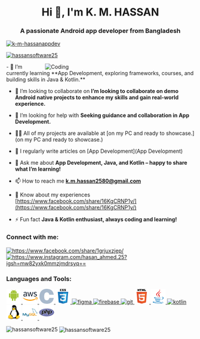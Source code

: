 <h1 align="center">Hi 👋, I'm K. M. HASSAN</h1>
<h3 align="center">A passionate Android app developer from Bangladesh</h3>
<p align="left"> <a href="https://github.com/ryo-ma/github-profile-trophy"><img src="https://github-profile-trophy.vercel.app/?username=k-m-hassanappdev" alt="k-m-hassanappdev" /></a> </p>

<p align="left"> <a href="https://github.com/ryo-ma/github-profile-trophy"><img src="https://github-profile-trophy.vercel.app/?username=hassansoftware25" alt="hassansoftware25" /></a> </p>

<img align="right" alt="Coding" width="400" src="https://github.com/k-m-hassanappdev/devhassan/blob/main/gif3.gif">
- 🌱 I’m currently learning **App Development, exploring frameworks, courses, and building skills in Java & Kotlin.**

- 👯 I’m looking to collaborate on **I’m looking to collaborate on demo Android native projects to enhance my skills and gain real-world experience.**

- 🤝 I’m looking for help with **Seeking guidance and collaboration in App Development.**

- 👨‍💻 All of my projects are available at [on my PC and ready to showcase.](on my PC and ready to showcase.)

- 📝 I regularly write articles on [App Development](App Development)

- 💬 Ask me about **App Development, Java, and Kotlin – happy to share what I’m learning!**

- 📫 How to reach me **k.m.hassan2580@gmail.com**

- 📄 Know about my experiences [https://www.facebook.com/share/16KgCRNP1y/](https://www.facebook.com/share/16KgCRNP1y/)

- ⚡ Fun fact **Java & Kotlin enthusiast, always coding and learning!**

<h3 align="left">Connect with me:</h3>
<p align="left">
<a href="https://www.facebook.com/kmhassan1234" target="blank"><img align="center" src="https://raw.githubusercontent.com/rahuldkjain/github-profile-readme-generator/master/src/images/icons/Social/facebook.svg" alt="https://www.facebook.com/share/1grjuxzjep/" height="30" width="40" /></a>
<a href="https://www.instagram.com/hasan_ahmed.25" target="blank"><img align="center" src="https://raw.githubusercontent.com/rahuldkjain/github-profile-readme-generator/master/src/images/icons/Social/instagram.svg" alt="https://www.instagram.com/hasan_ahmed.25?igsh=mw82yxk0mmzjmdrsyq==" height="30" width="40" /></a>
</p>

<h3 align="left">Languages and Tools:</h3>
<p align="left"> <a href="https://developer.android.com" target="_blank" rel="noreferrer"> <img src="https://raw.githubusercontent.com/devicons/devicon/master/icons/android/android-original-wordmark.svg" alt="android" width="40" height="40"/> </a> <a href="https://aws.amazon.com" target="_blank" rel="noreferrer"> <img src="https://raw.githubusercontent.com/devicons/devicon/master/icons/amazonwebservices/amazonwebservices-original-wordmark.svg" alt="aws" width="40" height="40"/> </a> <a href="https://www.cprogramming.com/" target="_blank" rel="noreferrer"> <img src="https://raw.githubusercontent.com/devicons/devicon/master/icons/c/c-original.svg" alt="c" width="40" height="40"/> </a> <a href="https://www.w3schools.com/css/" target="_blank" rel="noreferrer"> <img src="https://raw.githubusercontent.com/devicons/devicon/master/icons/css3/css3-original-wordmark.svg" alt="css3" width="40" height="40"/> </a> <a href="https://www.figma.com/" target="_blank" rel="noreferrer"> <img src="https://www.vectorlogo.zone/logos/figma/figma-icon.svg" alt="figma" width="40" height="40"/> </a> <a href="https://firebase.google.com/" target="_blank" rel="noreferrer"> <img src="https://www.vectorlogo.zone/logos/firebase/firebase-icon.svg" alt="firebase" width="40" height="40"/> </a> <a href="https://git-scm.com/" target="_blank" rel="noreferrer"> <img src="https://www.vectorlogo.zone/logos/git-scm/git-scm-icon.svg" alt="git" width="40" height="40"/> </a> <a href="https://www.w3.org/html/" target="_blank" rel="noreferrer"> <img src="https://raw.githubusercontent.com/devicons/devicon/master/icons/html5/html5-original-wordmark.svg" alt="html5" width="40" height="40"/> </a> <a href="https://www.java.com" target="_blank" rel="noreferrer"> <img src="https://raw.githubusercontent.com/devicons/devicon/master/icons/java/java-original.svg" alt="java" width="40" height="40"/> </a> <a href="https://kotlinlang.org" target="_blank" rel="noreferrer"> <img src="https://www.vectorlogo.zone/logos/kotlinlang/kotlinlang-icon.svg" alt="kotlin" width="40" height="40"/> </a> <a href="https://www.linux.org/" target="_blank" rel="noreferrer"> <img src="https://raw.githubusercontent.com/devicons/devicon/master/icons/linux/linux-original.svg" alt="linux" width="40" height="40"/> </a> <a href="https://www.mysql.com/" target="_blank" rel="noreferrer"> <img src="https://raw.githubusercontent.com/devicons/devicon/master/icons/mysql/mysql-original-wordmark.svg" alt="mysql" width="40" height="40"/> </a> <a href="https://www.php.net" target="_blank" rel="noreferrer"> <img src="https://raw.githubusercontent.com/devicons/devicon/master/icons/php/php-original.svg" alt="php" width="40" height="40"/> </a> </p>

<p><img align="left" src="https://github-readme-stats.vercel.app/api/top-langs?username=hassansoftware25&show_icons=true&locale=en&layout=compact" alt="hassansoftware25" /></p>

<p>&nbsp;<img align="center" src="https://github-readme-stats.vercel.app/api?username=hassansoftware25&show_icons=true&locale=en" alt="hassansoftware25" /></p>
